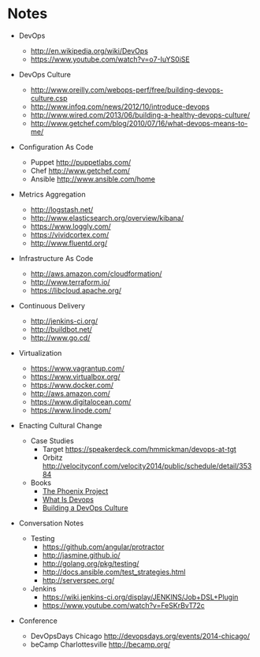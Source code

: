 # Notes

- DevOps
  - http://en.wikipedia.org/wiki/DevOps
  - https://www.youtube.com/watch?v=o7-IuYS0iSE

- DevOps Culture
  - http://www.oreilly.com/webops-perf/free/building-devops-culture.csp
  - http://www.infoq.com/news/2012/10/introduce-devops
  - http://www.wired.com/2013/06/building-a-healthy-devops-culture/
  - http://www.getchef.com/blog/2010/07/16/what-devops-means-to-me/
  

- Configuration As Code
  - Puppet http://puppetlabs.com/
  - Chef http://www.getchef.com/
  - Ansible http://www.ansible.com/home

- Metrics Aggregation
  - http://logstash.net/
  - http://www.elasticsearch.org/overview/kibana/
  - https://www.loggly.com/
  - https://vividcortex.com/
  - http://www.fluentd.org/

- Infrastructure As Code
  - http://aws.amazon.com/cloudformation/
  - http://www.terraform.io/
  - https://libcloud.apache.org/

- Continuous Delivery
  - http://jenkins-ci.org/
  - http://buildbot.net/
  - http://www.go.cd/

- Virtualization
  - https://www.vagrantup.com/
  - https://www.virtualbox.org/
  - https://www.docker.com/
  - http://aws.amazon.com/
  - https://www.digitalocean.com/
  - https://www.linode.com/

- Enacting Cultural Change
  - Case Studies
    - Target https://speakerdeck.com/hmmickman/devops-at-tgt
    - Orbitz http://velocityconf.com/velocity2014/public/schedule/detail/35384
  - Books
    - [The Phoenix Project](http://www.amazon.com/The-Phoenix-Project-Helping-Business/dp/0988262592/ref=sr_1_1?ie=UTF8&qid=1409194080&sr=8-1&keywords=the+phoenix+project)
    - [What Is Devops](http://www.amazon.com/What-DevOps-Mike-Loukides-ebook/dp/B0084HJB56/ref=sr_1_1?ie=UTF8&qid=1409194108&sr=8-1&keywords=devops)
    - [Building a DevOps Culture](http://www.amazon.com/Building-DevOps-Culture-Mandi-Walls-ebook/dp/B00CBM1WFC/ref=sr_1_2?ie=UTF8&qid=1409194108&sr=8-2&keywords=devops)

- Conversation Notes
  - Testing
    - https://github.com/angular/protractor
    - http://jasmine.github.io/
    - http://golang.org/pkg/testing/
    - http://docs.ansible.com/test_strategies.html
    - http://serverspec.org/
  - Jenkins
    - https://wiki.jenkins-ci.org/display/JENKINS/Job+DSL+Plugin
    - https://www.youtube.com/watch?v=FeSKrBvT72c

- Conference
  - DevOpsDays Chicago http://devopsdays.org/events/2014-chicago/
  - beCamp Charlottesville http://becamp.org/

  
